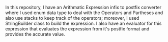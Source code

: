 In this repository, I have an Arithmatic Expression infix to postfix converter where I used enum data type to deal with the Operators and Partheses and also use stacks to keep track of the operators; moreover, I used StringBuilder class to build the expression. I also have an evaluator for this expression that evaluates the expression from it's postfix format and provides the accurate value.
